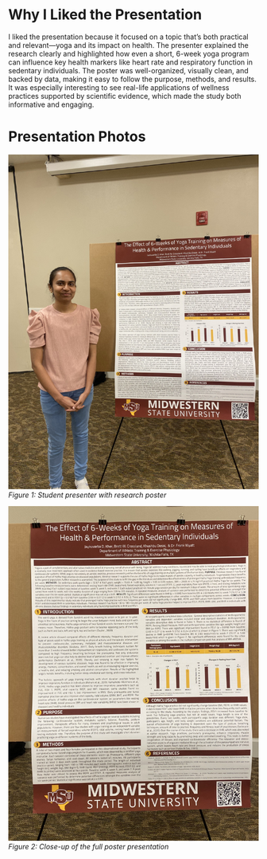 # Why I Liked the Presentation

I liked the presentation because it focused on a topic that’s both practical and relevant—yoga and its impact on health. The presenter explained the research clearly and highlighted how even a short, 6-week yoga program can influence key health markers like heart rate and respiratory function in sedentary individuals. The poster was well-organized, visually clean, and backed by data, making it easy to follow the purpose, methods, and results. It was especially interesting to see real-life applications of wellness practices supported by scientific evidence, which made the study both informative and engaging.

# Presentation Photos

![Presenter beside poster](./yoga.jpeg)  
*Figure 1: Student presenter with research poster*

![Full poster view](./yoga2.jpeg)  
*Figure 2: Close-up of the full poster presentation*
